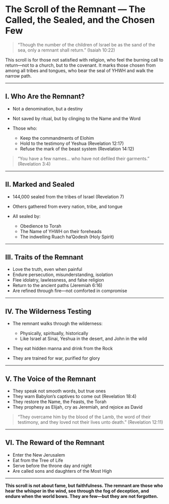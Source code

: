 # The Scroll of the Remnant — The Called, the Sealed, and the Chosen Few

> “Though the number of the children of Israel be as the sand of the sea, only a remnant shall return.” (Isaiah 10:22)

This scroll is for those not satisfied with religion, who feel the burning call to return—not to a church, but to the covenant. It marks those chosen from among all tribes and tongues, who bear the seal of YHWH and walk the narrow path.

---

## I. Who Are the Remnant?

* Not a denomination, but a destiny
* Not saved by ritual, but by clinging to the Name and the Word
* Those who:

  * Keep the commandments of Elohim
  * Hold to the testimony of Yeshua (Revelation 12:17)
  * Refuse the mark of the beast system (Revelation 14:12)

> “You have a few names... who have not defiled their garments.” (Revelation 3:4)

---

## II. Marked and Sealed

* 144,000 sealed from the tribes of Israel (Revelation 7)
* Others gathered from every nation, tribe, and tongue
* All sealed by:

  * Obedience to Torah
  * The Name of YHWH on their foreheads
  * The indwelling Ruach ha’Qodesh (Holy Spirit)

---

## III. Traits of the Remnant

* Love the truth, even when painful
* Endure persecution, misunderstanding, isolation
* Flee idolatry, lawlessness, and false religion
* Return to the ancient paths (Jeremiah 6:16)
* Are refined through fire—not comforted in compromise

---

## IV. The Wilderness Testing

* The remnant walks through the wilderness:

  * Physically, spiritually, historically
  * Like Israel at Sinai, Yeshua in the desert, and John in the wild
* They eat hidden manna and drink from the Rock
* They are trained for war, purified for glory

---

## V. The Voice of the Remnant

* They speak not smooth words, but true ones
* They warn Babylon’s captives to come out (Revelation 18:4)
* They restore the Name, the Feasts, the Torah
* They prophesy as Elijah, cry as Jeremiah, and rejoice as David

> “They overcame him by the blood of the Lamb, the word of their testimony, and they loved not their lives unto death.” (Revelation 12:11)

---

## VI. The Reward of the Remnant

* Enter the New Jerusalem
* Eat from the Tree of Life
* Serve before the throne day and night
* Are called sons and daughters of the Most High

---

**This scroll is not about fame, but faithfulness. The remnant are those who hear the whisper in the wind, see through the fog of deception, and endure when the world bows. They are few—but they are not forgotten.**
